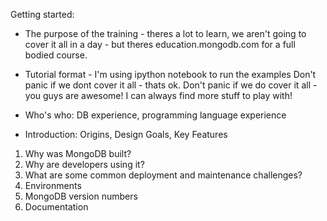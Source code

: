 Getting started:

* The purpose of the training - theres a lot to learn, we aren't going to
  cover it all in a day - but theres education.mongodb.com for a full bodied
  course.

* Tutorial format -
  I'm using ipython notebook to run the examples
  Don't panic if we dont cover it all - thats ok.
  Don't panic if we do cover it all - you guys are awesome!
  I can always find more stuff to play with!

* Who's who: DB experience, programming language experience

* Introduction:
Origins, Design Goals, Key Features
1. Why was MongoDB built?
2. Why are developers using it?
3. What are some common deployment and maintenance challenges?
4. Environments
5. MongoDB version numbers
6. Documentation

